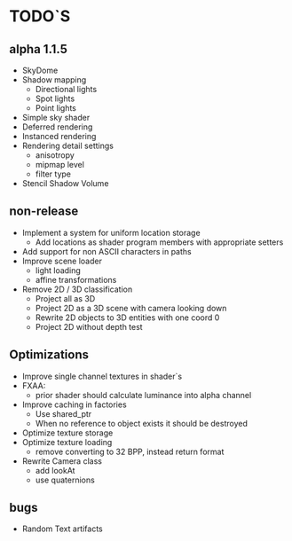 # TODO`S

## alpha 1.1.5
* SkyDome
* Shadow mapping
  * Directional lights
  * Spot lights
  * Point lights
* Simple sky shader
* Deferred rendering
* Instanced rendering
* Rendering detail settings
  * anisotropy
  * mipmap level
  * filter type
* Stencil Shadow Volume

## non-release
* Implement a system for uniform location storage  
  * Add locations as shader program members with appropriate setters
* Add support for non ASCII characters in paths
* Improve scene loader
  * light loading
  * affine transformations
* Remove 2D / 3D classification
  * Project all as 3D
  * Project 2D as a 3D scene with camera looking down
  * Rewrite 2D objects to 3D entities with one coord 0
  * Project 2D without depth test

## Optimizations
* Improve single channel textures in shader`s
* FXAA:
  * prior shader should calculate luminance into alpha channel
* Improve caching in factories
  * Use shared_ptr
  * When no reference to object exists it should be destroyed
* Optimize texture storage
* Optimize texture loading
  * remove converting to 32 BPP, instead return format
* Rewrite Camera class
  * add lookAt
  * use quaternions

## bugs
* Random Text artifacts
